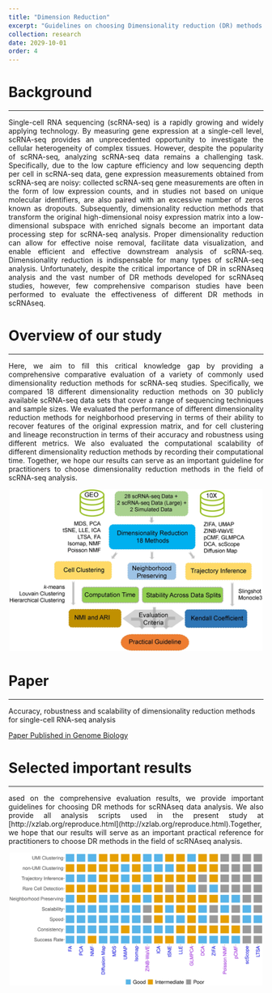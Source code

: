 ```yaml
---
title: "Dimension Reduction"
excerpt: "Guidelines on choosing Dimensionality reduction (DR) methods for scRNA-seq studies.<br/><img src='/images/DR_GB_2019_logo.jpeg' width='200'>"
collection: research
date: 2029-10-01
order: 4
---
```


# Background
------
<p style="text-align: justify">
Single-cell RNA sequencing (scRNA-seq) is a rapidly growing and widely applying technology. By measuring gene expression at a single-cell level, scRNA-seq provides an unprecedented opportunity to investigate the cellular heterogeneity of complex tissues. However, despite the popularity of scRNA-seq, analyzing scRNA-seq data remains a challenging task. Specifically, due to the low capture efficiency and low sequencing depth per cell in scRNA-seq data, gene expression measurements obtained from scRNA-seq are noisy: collected scRNA-seq gene measurements are often in the form of low expression counts, and in studies not based on unique molecular identifiers, are also paired with an excessive number of zeros known as dropouts. Subsequently, dimensionality reduction methods that transform the original high-dimensional noisy expression matrix into a low-dimensional subspace with enriched signals become an important data processing step for scRNA-seq analysis. Proper dimensionality reduction can allow for effective noise removal, facilitate data visualization, and enable efficient and effective downstream analysis of scRNA-seq. Dimensionality reduction is indispensable for many types of scRNA-seq analysis. Unfortunately, despite the critical importance of DR in scRNAseq analysis and the vast number of DR methods developed for scRNAseq studies, however, few comprehensive comparison studies have been performed to evaluate the effectiveness of different DR methods in scRNAseq.
</p>


# Overview of our study 
------
<p style="text-align: justify">
Here, we aim to fill this critical knowledge gap by providing a comprehensive comparative evaluation of a variety of commonly used dimensionality reduction methods for scRNA-seq studies. Specifically, we compared 18 different dimensionality reduction methods on 30 publicly available scRNA-seq data sets that cover a range of sequencing techniques and sample sizes. We evaluated the performance of different dimensionality reduction methods for neighborhood preserving in terms of their ability to recover features of the original expression matrix, and for cell clustering and lineage reconstruction in terms of their accuracy and robustness using different metrics. We also evaluated the computational scalability of different dimensionality reduction methods by recording their computational time. Together, we hope our results can serve as an important guideline for practitioners to choose dimensionality reduction methods in the field of scRNA-seq analysis.
</p>
<div style="text-align: center;">
  <img src="/images/DR_GB_2019.png" alt="drawing" width="500"/>
</div>


# Paper
------
Accuracy, robustness and scalability of dimensionality reduction methods for single-cell RNA-seq analysis

[Paper Published in Genome Biology](https://genomebiology.biomedcentral.com/articles/10.1186/s13059-019-1898-6)

# Selected important results
------
<p style="text-align: justify">
ased on the comprehensive evaluation results, we provide important guidelines for choosing DR methods for scRNAseq data analysis. We also provide all analysis scripts used in the present study at [http://xzlab.org/reproduce.html](http://xzlab.org/reproduce.html).Together, we hope that our results will serve as an important practical reference for practitioners to choose DR methods in the field of scRNAseq analysis.
</p>
<div style="text-align: center;">
  <img src="/images/DR_GB_2019_Figure5.png" alt="drawing" width="500"/>
</div>


